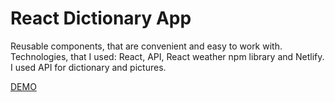 # React Dictionary App
Reusable components, that are convenient and easy to work with.
Technologies, that I used: React, API, React weather npm library and Netlify.
I used API for dictionary and pictures.

[DEMO](https://shiny-haupia-69a057.netlify.app/)
